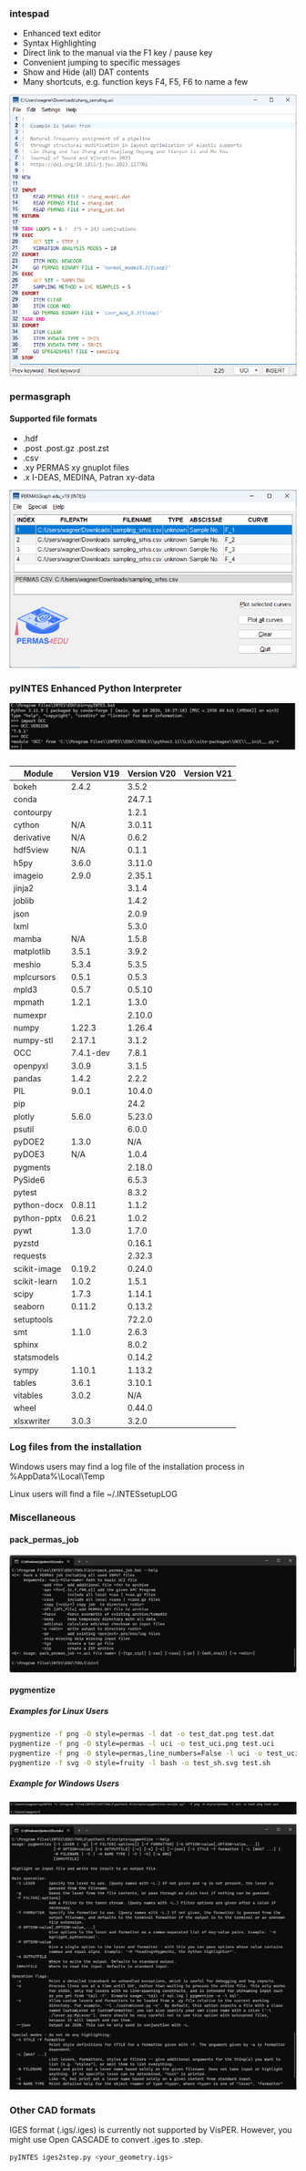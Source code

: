 ### intespad

 * Enhanced text editor  
 * Syntax Highlighting  
 * Direct link to the manual via the F1 key / pause key
 * Convenient jumping to specific messages
 * Show and Hide (all) DAT contents
 * Many shortcuts, e.g. function keys F4, F5, F6 to name a few

![intespad](/assets/intespad.png "intespad")

### permasgraph
#### Supported file formats

 * .hdf
 * .post .post.gz .post.zst
 * .csv
 * .xy PERMAS xy gnuplot files
 * .x I-DEAS, MEDINA, Patran xy-data
 
![permasgraph](/assets/permasgraph.png "permasgraph")

### pyINTES Enhanced Python Interpreter

![pyINTES](pyINTES.png "Enhanced Python interpreter")

| Module | Version V19 | Version V20 | Version V21 |
|----    | ----    | ---- |  ---- |
| bokeh | 2.4.2 | 3.5.2 |  |
| conda | | 24.7.1 |   |
| contourpy |  | 1.2.1 |    |
| cython | N/A | 3.0.11 |   |
| derivative | N/A | 0.6.2 |    |
| hdf5view | N/A | 0.1.1 |     |
| h5py   | 3.6.0 | 3.11.0 |    |
| imageio | 2.9.0 | 2.35.1 |   |
| jinja2 | | 3.1.4 |    |
| joblib | | 1.4.2 |    |
| json | | 2.0.9 |     |
| lxml | | 5.3.0 |     |
| mamba | N/A | 1.5.8 |    |
| matplotlib | 3.5.1 | 3.9.2  |    |
| meshio | 5.3.4 | 5.3.5 |      |
| mplcursors | 0.5.1 | 0.5.3 |    |
| mpld3 | 0.5.7 | 0.5.10 |     |
| mpmath | 1.2.1 | 1.3.0 |     |
| numexpr | | 2.10.0 |   |
| numpy  | 1.22.3  | 1.26.4 |    |
| numpy-stl | 2.17.1 | 3.1.2 |   |
| OCC | 7.4.1-dev | 7.8.1  |     |
| openpyxl | 3.0.9 | 3.1.5 |     |
| pandas | 1.4.2   | 2.2.2 |     |
| PIL    | 9.0.1   | 10.4.0 |    |
| pip    |     | 24.2 |      |
| plotly | 5.6.0 |  5.23.0 |     |
| psutil | | 6.0.0 |      |
| pyDOE2 | 1.3.0 | N/A  |     |
| pyDOE3 | N/A   | 1.0.4  |    |
| pygments | | 2.18.0  |     |
| PySide6 | | 6.5.3 |     |
| pytest | | 8.3.2 |      |
| python-docx | 0.8.11 | 1.1.2 |     |
| python-pptx | 0.6.21 | 1.0.2  |    |
| pywt | 1.3.0 | 1.7.0  |     |
| pyzstd | | 0.16.1 |     |
| requests |  | 2.32.3  |     |
| scikit-image | 0.19.2 | 0.24.0  |    |  
| scikit-learn | 1.0.2 | 1.5.1 |     |
| scipy  | 1.7.3   |  1.14.1|     |
| seaborn | 0.11.2 |  0.13.2 |     |
| setuptools | | 72.2.0 |    |
| smt | 1.1.0 | 2.6.3 |    |
| sphinx |  | 8.0.2 |    |
| statsmodels | | 0.14.2 |    |
| sympy | 1.10.1 | 1.13.2 |   |
| tables | 3.6.1 | 3.10.1 |   |
| vitables | 3.0.2 | N/A |    |
| wheel | | 0.44.0 |     |
| xlsxwriter | 3.0.3 | 3.2.0 |    |

### Log files from the installation

Windows users may find a log file of the installation process in %AppData%\Local\Temp

Linux users will find a file ~/.INTESsetupLOG

### Miscellaneous

#### pack_permas_job

![pack_permas_job](/assets/pack_permas_job.png "pack_permas_job")

#### pygmentize

##### Examples for Linux Users

```bash
pygmentize -f png -O style=permas -l dat -o test_dat.png test.dat
pygmentize -f png -O style=permas -l uci -o test_uci.png test.uci
pygmentize -f png -O style=permas,line_numbers=False -l uci -o test_uci_no_line_numbers.png test.uci
pygmentize -f svg -O style=fruity -l bash -o test_sh.svg test.sh
```

##### Example for Windows Users

![pygmentize-script](pygmentize-script.png "pygmentize-script")  

![pygmentize](/assets/pygmentize.png "pygmentize")  

### Other CAD formats

IGES format (.igs/.iges) is currently not supported by VisPER. However, you might use Open CASCADE to convert .iges to .step.

```bash
pyINTES iges2step.py <your_geometry.igs> 
```
